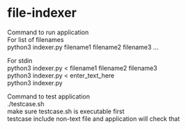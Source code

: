 # file-indexer  
  
Command to run application  
For list of filenames  
python3 indexer.py filename1 filename2 filename3 ...  
  
For stdin  
python3 indexer.py < filename1 filename2 filename3  
python3 indexer.py < enter_text_here  
python3 indexer.py  
  
Command to test application  
./testcase.sh  
make sure testcase.sh is executable first  
testcase include non-text file and application will check that  
